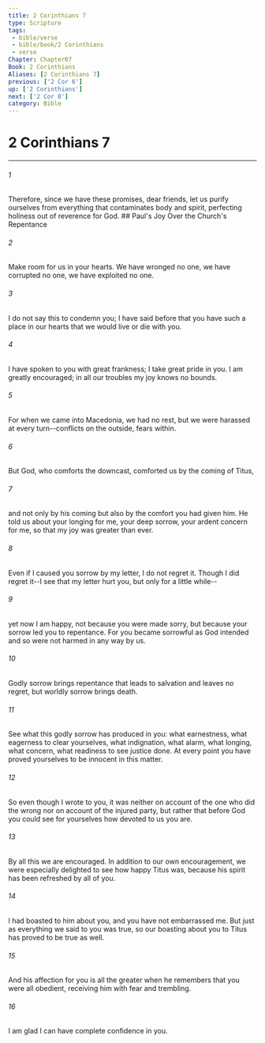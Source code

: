 ```yaml
---
title: 2 Corinthians 7
type: Scripture
tags:
 - bible/verse
 - bible/book/2 Corinthians
 - verse
Chapter: Chapter07
Book: 2 Corinthians
Aliases: [2 Corinthians 7]
previous: ['2 Cor 6']
up: ['2 Corinthians']
next: ['2 Cor 8']
category: Bible
---
```

# 2 Corinthians 7

***


###### 1 
Therefore, since we have these promises, dear friends, let us purify ourselves from everything that contaminates body and spirit, perfecting holiness out of reverence for God. ## Paul's Joy Over the Church's Repentance 

###### 2 
Make room for us in your hearts. We have wronged no one, we have corrupted no one, we have exploited no one. 

###### 3 
I do not say this to condemn you; I have said before that you have such a place in our hearts that we would live or die with you. 

###### 4 
I have spoken to you with great frankness; I take great pride in you. I am greatly encouraged; in all our troubles my joy knows no bounds. 

###### 5 
For when we came into Macedonia, we had no rest, but we were harassed at every turn--conflicts on the outside, fears within. 

###### 6 
But God, who comforts the downcast, comforted us by the coming of Titus, 

###### 7 
and not only by his coming but also by the comfort you had given him. He told us about your longing for me, your deep sorrow, your ardent concern for me, so that my joy was greater than ever. 

###### 8 
Even if I caused you sorrow by my letter, I do not regret it. Though I did regret it--I see that my letter hurt you, but only for a little while-- 

###### 9 
yet now I am happy, not because you were made sorry, but because your sorrow led you to repentance. For you became sorrowful as God intended and so were not harmed in any way by us. 

###### 10 
Godly sorrow brings repentance that leads to salvation and leaves no regret, but worldly sorrow brings death. 

###### 11 
See what this godly sorrow has produced in you: what earnestness, what eagerness to clear yourselves, what indignation, what alarm, what longing, what concern, what readiness to see justice done. At every point you have proved yourselves to be innocent in this matter. 

###### 12 
So even though I wrote to you, it was neither on account of the one who did the wrong nor on account of the injured party, but rather that before God you could see for yourselves how devoted to us you are. 

###### 13 
By all this we are encouraged. In addition to our own encouragement, we were especially delighted to see how happy Titus was, because his spirit has been refreshed by all of you. 

###### 14 
I had boasted to him about you, and you have not embarrassed me. But just as everything we said to you was true, so our boasting about you to Titus has proved to be true as well. 

###### 15 
And his affection for you is all the greater when he remembers that you were all obedient, receiving him with fear and trembling. 

###### 16 
I am glad I can have complete confidence in you. 
